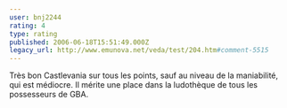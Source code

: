 ```yaml
---
user: bnj2244
rating: 4
type: rating
published: 2006-06-18T15:51:49.000Z
legacy_url: http://www.emunova.net/veda/test/204.htm#comment-5515
---
```

Très bon Castlevania sur tous les points, sauf au niveau de la maniabilité, qui est médiocre. Il mérite une place dans la ludothèque de tous les possesseurs de GBA.